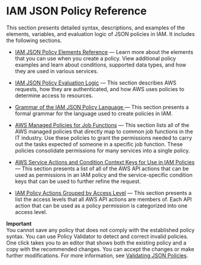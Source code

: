 # IAM JSON Policy Reference<a name="reference_policies"></a>

This section presents detailed syntax, descriptions, and examples of the elements, variables, and evaluation logic of JSON policies in IAM\. It includes the following sections\.

+  [IAM JSON Policy Elements Reference](reference_policies_elements.md) — Learn more about the elements that you can use when you create a policy\. View additional policy examples and learn about conditions, supported data types, and how they are used in various services\. 

+ [IAM JSON Policy Evaluation Logic](reference_policies_evaluation-logic.md) — This section describes AWS requests, how they are authenticated, and how AWS uses policies to determine access to resources\. 

+ [Grammar of the IAM JSON Policy Language ](reference_policies_grammar.md) — This section presents a formal grammar for the language used to create policies in IAM\.

+ [AWS Managed Policies for Job Functions](access_policies_job-functions.md) — This section lists all of the AWS managed policies that directly map to common job functions in the IT industry\. Use these policies to grant the permissions needed to carry out the tasks expected of someone in a specific job function\. These policies consolidate permissions for many services into a single policy\.

+ [AWS Service Actions and Condition Context Keys for Use in IAM Policies](reference_policies_actionsconditions.md) — This section presents a list of all of the AWS API actions that can be used as permissions in an IAM policy and the service\-specific condition keys that can be used to further refine the request\.

+ [IAM Policy Actions Grouped by Access Level](reference_policies_access-levels.md) — This section presents a list the access levels that all AWS API actions are members of\. Each API action that can be used as a policy permission is categorized into one access level\.

**Important**  
You cannot save any policy that does not comply with the established policy syntax\. You can use Policy Validator to detect and correct invalid policies\. One click takes you to an editor that shows both the existing policy and a copy with the recommended changes\. You can accept the changes or make further modifications\. For more information, see [Validating JSON Policies](access_policies_policy-validator.md)\.